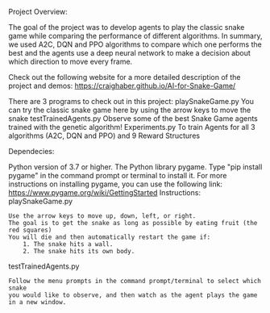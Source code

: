Project Overview:

The goal of the project was to develop agents to play the classic snake game while comparing the performance of different algorithms. In summary, we used A2C, DQN and PPO algorithms to compare which one performs the best and the agents use a deep neural network to make a decision about which direction to move every frame.

Check out the following website for a more detailed description of the project and demos:
https://craighaber.github.io/AI-for-Snake-Game/

There are 3 programs to check out in this project:
playSnakeGame.py
	You can try the classic snake game here by using the arrow keys to move the snake
testTrainedAgents.py
	Observe some of the best Snake Game agents trained with the genetic algorithm!
Experiments.py
	To train Agents for all 3 algorithms (A2C, DQN and PPO) and 9 Reward Structures
  
  Dependecies:

Python version of 3.7 or higher.
The Python library pygame. Type "pip install pygame" in the command prompt or terminal to install it. For more instructions on installing pygame, you can use the following link: https://www.pygame.org/wiki/GettingStarted
Instructions:
playSnakeGame.py

	Use the arrow keys to move up, down, left, or right.
	The goal is to get the snake as long as possible by eating fruit (the red squares)
	You will die and then automatically restart the game if:
		1. The snake hits a wall.
		2. The snake hits its own body.

testTrainedAgents.py

	Follow the menu prompts in the command prompt/terminal to select which snake 
	you would like to observe, and then watch as the agent plays the game
	in a new window.
